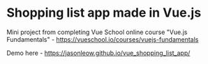 # Shopping list app made in Vue.js
Mini project from completing Vue School online course "Vue.js Fundamentals" - https://vueschool.io/courses/vuejs-fundamentals

Demo here - https://jasonleow.github.io/vue_shopping_list_app/
